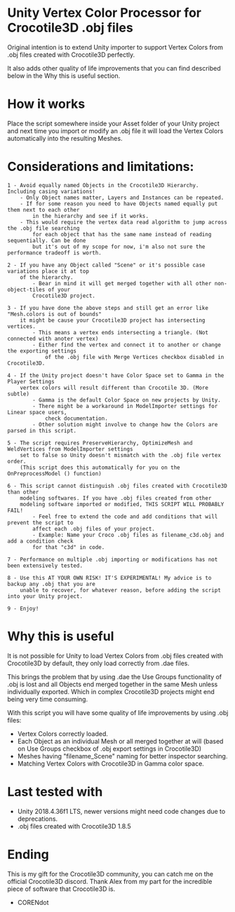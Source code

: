 # Unity Vertex Color Processor for Crocotile3D .obj files

Original intention is to extend Unity importer to support Vertex Colors
from .obj files created with Crocotile3D perfectly.

It also adds other quality of life improvements that you can find described
below in the Why this is useful section.

# How it works

Place the script somewhere inside your Asset folder of your Unity project and next time
you import or modify an .obj file it will load the Vertex Colors automatically into the resulting 
Meshes.

# Considerations and limitations:

    1 - Avoid equally named Objects in the Crocotile3D Hierarchy. Including casing variations!
        - Only Object names matter, Layers and Instances can be repeated.
        - If for some reason you need to have Objects named equally put them next to each other
            in the hierarchy and see if it works.
        - This would require the vertex data read algorithm to jump across the .obj file searching
            for each object that has the same name instead of reading sequentially. Can be done 
            but it's out of my scope for now, i'm also not sure the performance tradeoff is worth.

    2 - If you have any Object called "Scene" or it's possible case variations place it at top
        of the hierarchy.
            - Bear in mind it will get merged together with all other non-object-tiles of your
            Crocotile3D project.
                
    3 - If you have done the above steps and still get an error like "Mesh.colors is out of bounds"
        it might be cause your Crocotile3D project has intersecting vertices.
            - This means a vertex ends intersecting a triangle. (Not connected with anoter vertex)
            - Either find the vertex and connect it to another or change the exporting settings 
                of the .obj file with Merge Vertices checkbox disabled in Crocotile3D.
            
    4 - If the Unity project doesn't have Color Space set to Gamma in the Player Settings 
        vertex colors will result different than Crocotile 3D. (More subtle)
            - Gamma is the default Color Space on new projects by Unity.
            - There might be a workaround in ModelImporter settings for Linear space users, 
                check documentation.
            - Other solution might involve to change how the Colors are parsed in this script. 
            
    5 - The script requires PreserveHierarchy, OptimizeMesh and WeldVertices from ModelImporter settings
        set to false so Unity doesn't mismatch with the .obj file vertex order. 
        (This script does this automatically for you on the OnPreprocessModel () function)
        
    6 - This script cannot distinguish .obj files created with Crocotile3D than other
        modeling softwares. If you have .obj files created from other
        modeling software imported or modified, THIS SCRIPT WILL PROBABLY FAIL!
            - Feel free to extend the code and add conditions that will prevent the script to 
            affect each .obj files of your project. 
            - Example: Name your Croco .obj files as filename_c3d.obj and add a condition check 
            for that "c3d" in code.        
        
    7 - Performance on multiple .obj importing or modifications has not been extensively tested.
    
    8 - Use this AT YOUR OWN RISK! IT'S EXPERIMENTAL! My advice is to backup any .obj that you are 
        unable to recover, for whatever reason, before adding the script into your Unity project.

    9 - Enjoy!

# Why this is useful

It is not possible for Unity to load Vertex Colors from .obj files created with Crocotile3D by default, they only load correctly from .dae files.

This brings the problem that by using .dae the Use Groups functionality of .obj is lost and all Objects end merged together in the same Mesh unless individually exported. Which in complex Crocotile3D projects might end being very time consuming.

With this script you will have some quality of life improvements by using .obj files: 

- Vertex Colors correctly loaded.
- Each Object as an individual Mesh or all merged together at will (based on Use Groups checkbox of .obj export settings in Crocotile3D)
- Meshes having "filename_Scene" naming for better inspector searching.
- Matching Vertex Colors with Crocotile3D in Gamma color space.

# Last tested with

- Unity 2018.4.36f1 LTS, newer versions might need code changes due to deprecations.
- .obj files created with Crocotile3D 1.8.5

# Ending

This is my gift for the Crocotile3D community, you can catch me on the official Crocotile3D discord. Thank Alex from my part for the incredible piece of software that Crocotile3D is.
- CORENdot

